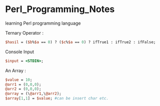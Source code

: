 # Perl_Programming_Notes
learning Perl programming language

Ternary Operator :

```Perl
$hasil = ($b%$a == 0) ? ($c%$a == 0) ? ifTrue1 : ifTrue2 : ifFalse;
```

Console Input

```Perl
$input = <STDIN>;
```

An Array :

```Perl
$value = 10;
@arr1 = (0,0,0);
@arr2 = (0,0,0);
@array = (\@arr1,\@arr2);
$array[1,1] = $value; #can be insert char etc.
```
